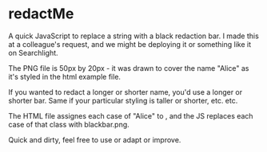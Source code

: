 # redactMe
A quick JavaScript to replace a string with a black redaction bar. I made this at a colleague's request, and we might be deploying it or something like it on Searchlight.

The PNG file is 50px by 20px - it was drawn to cover the name "Alice" as it's styled in the html example file.

If you wanted to redact a longer or shorter name, you'd use a longer or shorter bar. Same if your particular styling is taller or shorter, etc. etc.

The HTML file assignes each case of "Alice" to <span class = "redactMe">, and the JS replaces each case of that class with blackbar.png.
  
Quick and dirty, feel free to use or adapt or improve.

